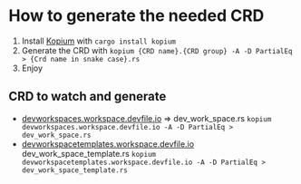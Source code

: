 # How to generate the needed CRD

1. Install [Kopium](https://github.com/kube-rs/kopium) with `cargo install kopium`
2. Generate the CRD with `kopium {CRD name}.{CRD group} -A -D PartialEq > {Crd name in snake case}.rs`
3. Enjoy

## CRD to watch and generate

- [devworkspaces.workspace.devfile.io](https://github.com/devfile/api/blob/main/schemas/latest/dev-workspace.json) => dev_work_space.rs `kopium devworkspaces.workspace.devfile.io -A -D PartialEq > dev_work_space.rs`
- [devworkspacetemplates.workspace.devfile.io](https://github.com/devfile/api/blob/main/schemas/latest/dev-workspace-template-spec.json) dev_work_space_template.rs `kopium devworkspacetemplates.workspace.devfile.io -A -D PartialEq > dev_work_space_template.rs`

